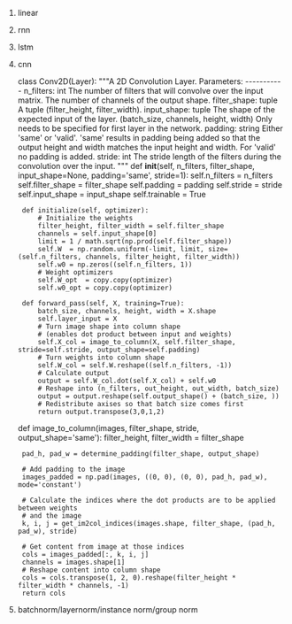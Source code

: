 1. linear

2. rnn

3. lstm

4. cnn

    class Conv2D(Layer):
        """A 2D Convolution Layer.
        Parameters:
        -----------
        n_filters: int
            The number of filters that will convolve over the input matrix. The number of channels
            of the output shape.
        filter_shape: tuple
            A tuple (filter_height, filter_width).
        input_shape: tuple
            The shape of the expected input of the layer. (batch_size, channels, height, width)
            Only needs to be specified for first layer in the network.
        padding: string
            Either 'same' or 'valid'. 'same' results in padding being added so that the output height and width
            matches the input height and width. For 'valid' no padding is added.
        stride: int
            The stride length of the filters during the convolution over the input.
        """
        def __init__(self, n_filters, filter_shape, input_shape=None, padding='same', stride=1):
            self.n_filters = n_filters
            self.filter_shape = filter_shape
            self.padding = padding
            self.stride = stride
            self.input_shape = input_shape
            self.trainable = True

        def initialize(self, optimizer):
            # Initialize the weights
            filter_height, filter_width = self.filter_shape
            channels = self.input_shape[0]
            limit = 1 / math.sqrt(np.prod(self.filter_shape))
            self.W  = np.random.uniform(-limit, limit, size=(self.n_filters, channels, filter_height, filter_width))
            self.w0 = np.zeros((self.n_filters, 1))
            # Weight optimizers
            self.W_opt  = copy.copy(optimizer)
            self.w0_opt = copy.copy(optimizer)

        def forward_pass(self, X, training=True):
            batch_size, channels, height, width = X.shape
            self.layer_input = X
            # Turn image shape into column shape
            # (enables dot product between input and weights)
            self.X_col = image_to_column(X, self.filter_shape, stride=self.stride, output_shape=self.padding)
            # Turn weights into column shape
            self.W_col = self.W.reshape((self.n_filters, -1))
            # Calculate output
            output = self.W_col.dot(self.X_col) + self.w0
            # Reshape into (n_filters, out_height, out_width, batch_size)
            output = output.reshape(self.output_shape() + (batch_size, ))
            # Redistribute axises so that batch size comes first
            return output.transpose(3,0,1,2)

    def image_to_column(images, filter_shape, stride, output_shape='same'):
        filter_height, filter_width = filter_shape

        pad_h, pad_w = determine_padding(filter_shape, output_shape)

        # Add padding to the image
        images_padded = np.pad(images, ((0, 0), (0, 0), pad_h, pad_w), mode='constant')

        # Calculate the indices where the dot products are to be applied between weights
        # and the image
        k, i, j = get_im2col_indices(images.shape, filter_shape, (pad_h, pad_w), stride)

        # Get content from image at those indices
        cols = images_padded[:, k, i, j]
        channels = images.shape[1]
        # Reshape content into column shape
        cols = cols.transpose(1, 2, 0).reshape(filter_height * filter_width * channels, -1)
        return cols

5. batchnorm/layernorm/instance norm/group norm
